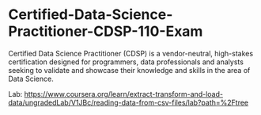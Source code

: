 # Certified-Data-Science-Practitioner-CDSP-110-Exam
Certified Data Science Practitioner (CDSP) is a vendor-neutral, high-stakes certification designed for programmers, data professionals and analysts seeking to validate and showcase their knowledge and skills in the area of Data Science.

Lab:
https://www.coursera.org/learn/extract-transform-and-load-data/ungradedLab/V1JBc/reading-data-from-csv-files/lab?path=%2Ftree
